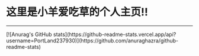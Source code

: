 # 这里是小羊爱吃草的个人主页!! <br/>
<hr/>
[![Anurag's GitHub stats](https://github-readme-stats.vercel.app/api?username=PortLand237930)](https://github.com/anuraghazra/github-readme-stats)
